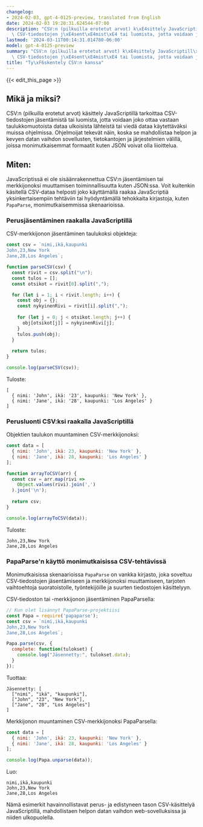 ```yaml
---
changelog:
- 2024-02-03, gpt-4-0125-preview, translated from English
date: 2024-02-03 19:20:31.624544-07:00
description: "CSV:n (pilkuilla erotetut arvot) k\xE4sittely JavaScriptill\xE4 tarkoittaa\
  \ CSV-tiedostojen j\xE4sent\xE4mist\xE4 tai luomista, jotta voidaan joko ottaa vastaan\u2026"
lastmod: '2024-03-11T00:14:31.014780-06:00'
model: gpt-4-0125-preview
summary: "CSV:n (pilkuilla erotetut arvot) k\xE4sittely JavaScriptill\xE4 tarkoittaa\
  \ CSV-tiedostojen j\xE4sent\xE4mist\xE4 tai luomista, jotta voidaan joko ottaa vastaan\u2026"
title: "Ty\xF6skentely CSV:n kanssa"
---
```


{{< edit_this_page >}}

## Mikä ja miksi?
CSV:n (pilkuilla erotetut arvot) käsittely JavaScriptillä tarkoittaa CSV-tiedostojen jäsentämistä tai luomista, jotta voidaan joko ottaa vastaan taulukkomuotoista dataa ulkoisista lähteistä tai viedä dataa käytettäväksi muissa ohjelmissa. Ohjelmoijat tekevät näin, koska se mahdollistaa helpon ja kevyen datan vaihdon sovellusten, tietokantojen ja järjestelmien välillä, joissa monimutkaisemmat formaatit kuten JSON voivat olla liioittelua.

## Miten:
JavaScriptissä ei ole sisäänrakennettua CSV:n jäsentämisen tai merkkijonoksi muuttamisen toiminnallisuutta kuten JSON:ssa. Voit kuitenkin käsitellä CSV-dataa helposti joko käyttämällä raakaa JavaScriptiä yksinkertaisempiin tehtäviin tai hyödyntämällä tehokkaita kirjastoja, kuten `PapaParse`, monimutkaisemmissa skenaarioissa.

### Perusjäsentäminen raakalla JavaScriptillä
CSV-merkkijonon jäsentäminen taulukoksi objekteja:

```javascript
const csv = `nimi,ikä,kaupunki
John,23,New York
Jane,28,Los Angeles`;

function parseCSV(csv) {
  const rivit = csv.split("\n");
  const tulos = [];
  const otsikot = rivit[0].split(",");

  for (let i = 1; i < rivit.length; i++) {
    const obj = {};
    const nykyinenRivi = rivit[i].split(",");
    
    for (let j = 0; j < otsikot.length; j++) {
      obj[otsikot[j]] = nykyinenRivi[j];
    }
    tulos.push(obj);
  }
  
  return tulos;
}

console.log(parseCSV(csv));
```
Tuloste:

```
[
  { nimi: 'John', ikä: '23', kaupunki: 'New York' },
  { nimi: 'Jane', ikä: '28', kaupunki: 'Los Angeles' }
]
```

### Perusluonti CSV:ksi raakalla JavaScriptillä
Objektien taulukon muuntaminen CSV-merkkijonoksi:

```javascript
const data = [
  { nimi: 'John', ikä: 23, kaupunki: 'New York' },
  { nimi: 'Jane', ikä: 28, kaupunki: 'Los Angeles' }
];

function arrayToCSV(arr) {
  const csv = arr.map(rivi => 
    Object.values(rivi).join(',')
  ).join('\n');
  
  return csv;
}

console.log(arrayToCSV(data));
```

Tuloste:

```
John,23,New York
Jane,28,Los Angeles
```

### PapaParse'n käyttö monimutkaisissa CSV-tehtävissä
Monimutkaisissa skenaarioissa `PapaParse` on vankka kirjasto, joka soveltuu CSV-tiedostojen jäsentämiseen ja merkkijonoksi muuttamiseen, tarjoten vaihtoehtoja suoratoistolle, työntekijöille ja suurten tiedostojen käsittelyyn.

CSV-tiedoston tai -merkkijonon jäsentäminen PapaParsella:

```javascript
// Kun olet lisännyt PapaParse-projektiisi
const Papa = require('papaparse');
const csv = `nimi,ikä,kaupunki
John,23,New York
Jane,28,Los Angeles`;

Papa.parse(csv, {
  complete: function(tulokset) {
    console.log("Jäsennetty:", tulokset.data);
  }
});
```

Tuottaa:

```
Jäsennetty: [
  ["nimi", "ikä", "kaupunki"],
  ["John", "23", "New York"],
  ["Jane", "28", "Los Angeles"]
]
```

Merkkijonon muuntaminen CSV-merkkijonoksi PapaParsella:

```javascript
const data = [
  { nimi: 'John', ikä: 23, kaupunki: 'New York' },
  { nimi: 'Jane', ikä: 28, kaupunki: 'Los Angeles' }
];

console.log(Papa.unparse(data));
```

Luo:

```
nimi,ikä,kaupunki
John,23,New York
Jane,28,Los Angeles
```

Nämä esimerkit havainnollistavat perus- ja edistyneen tason CSV-käsittelyä JavaScriptillä, mahdollistaen helpon datan vaihdon web-sovelluksissa ja niiden ulkopuolella.
